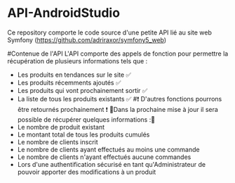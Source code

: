 # API-AndroidStudio
Ce repository comporte le code source d'une petite API lié au site web Symfony (https://github.com/adriraxor/symfony5_web)

#Contenue de l'API
L'API comporte des appels de fonction pour permettre la récupération de plusieurs informations tels que :
- Les produits en tendances sur le site ✅
- Les produits récemments ajoutés ✅
- Les produits qui vont prochainement sortir ✅
- La liste de tous les produits existants ✅
#❗️ D'autres fonctions pourrons être retournés prochainement ❗️
🔨Dans la prochaine mise à jour il sera possible de récupérer quelques informations :🔨
- Le nombre de produit existant
- Le montant total de tous les produits cumulés
- Le nombre de clients inscrit
- Le nombre de clients ayant effectués au moins une commande
- Le nombre de clients n'ayant effectués aucune commandes
- Lors d'une authentification sécurisé en tant qu'Administrateur de pouvoir apporter des modifications à un produit
